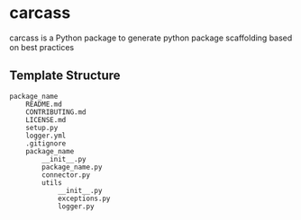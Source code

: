 # carcass
carcass is a Python package to generate python package scaffolding based on best practices

## Template Structure

```
package_name
    README.md
    CONTRIBUTING.md
    LICENSE.md
    setup.py
    logger.yml
    .gitignore
    package_name
        __init__.py
        package_name.py
        connector.py
        utils
            __init__.py
            exceptions.py
            logger.py
```
